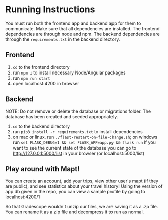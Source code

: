 # Running Instructions
You must run both the frontend app and backend app for them to communicate.
Make sure that all dependencies are installed. The frontend dependencies are through node and npm. The backend dependencies are through the `requirements.txt` in the backend directory.

## Frontend
1. `cd` to the frontend directory
2. run `npm i` to install necessary Node/Angular packages
3. run `npm run start`
4. open localhost:4200 in browser

## Backend
NOTE: Do not remove or delete the database or migrations folder. The database has been created and seeded appropriately.
1. `cd` to the backend directory
2. run `pip3 install -r requirements.txt` to install dependencies 
3. on mac or linux, run `./flast-restart-on-file-change.sh`; on windows run `set FLASK_DEBUG=1 && set FLASK_APP=app.py && flask run`
If you want to see the current state of the database you can go to http://127.0.0.1:5000/list in your browser (or localhost:5000/list)

## Play around with Mapt!
You can create an account, add your trips, view other user's mapt (if they are public), and see statistics about your travel history!
Using the version of app.db given in the repo, you can view a sample profile by going to localhost:4200/1

So that Gradescope wouldn't unzip our files, we are saving it as a .zp file. You can rename it as a zip file and decompress it to run as normal.